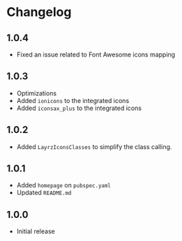 # Changelog

## 1.0.4

- Fixed an issue related to Font Awesome icons mapping

## 1.0.3

- Optimizations
- Added `ionicons` to the integrated icons
- Added `iconsax_plus` to the integrated icons

## 1.0.2

- Added `LayrzIconsClasses` to simplify the class calling.

## 1.0.1

- Added `homepage` on `pubspec.yaml`
- Updated `README.md`

## 1.0.0

- Initial release
